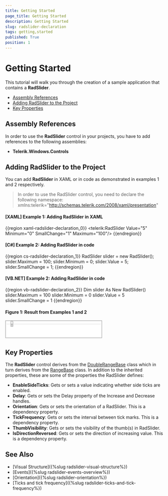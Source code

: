```yaml
---
title: Getting Started
page_title: Getting Started
description: Getting Started
slug: radslider-declaration
tags: getting,started
published: True
position: 1
---
```


# Getting Started

This tutorial will walk you through the creation of a sample application that contains a __RadSlider__. 

* [Assembly References](#assembly-references)
* [Adding RadSlider to the Project](#adding-radslider-to-the-project)
* [Key Properties](#key-properties)


## Assembly References

In order to use the __RadSlider__ control in your projects, you have to add references to the following assemblies:

* __Telerik.Windows.Controls__
				
## Adding RadSlider to the Project

You can add __RadSlider__ in XAML or in code as demonstrated in examples 1 and 2 respectively. 

> In order to use the RadSlider control, you need to declare the following namespace: xmlns:telerik="http://schemas.telerik.com/2008/xaml/presentation"

#### __[XAML] Example 1: Adding RadSlider in XAML__
{{region xaml-radslider-declaration_0}}
	<telerik:RadSlider Value="5" Minimum="0" SmallChange="1" Maximum="100"/>
{{endregion}}

#### __[C#] Example 2: Adding RadSlider in code__
{{region cs-radslider-declaration_1}}
	RadSlider slider = new RadSlider();
	slider.Maximum = 100;
	slider.Minimum = 0;
	slider.Value = 5;
	slider.SmallChange = 1;
{{endregion}}

#### __[VB.NET] Example 2: Adding RadSlider in code__
{{region vb-radslider-declaration_2}}
	Dim slider As New RadSlider()
	slider.Maximum = 100
	slider.Minimum = 0
	slider.Value = 5
	slider.SmallChange = 1
{{endregion}}

#### Figure 1: Result from Examples 1 and 2
![RadSlider](images/radslider_gettingstarted.png)

## Key Properties

The __RadSlider__ control derives from the [DoubleRangeBase](https://docs.telerik.com/devtools/silverlight/api/html/t_telerik_windows_controls_doublerangebase.htm) class which in turn derives from the [RangeBase](https://msdn.microsoft.com/en-us/library/system.windows.controls.primitives.rangebase(v=vs.110).aspx) class. In addition to the inherited properties, these are some of the properties the RadSlider defines:

* __EnableSideTicks__: Gets or sets a value indicating whether side ticks are enabled.
* __Delay__: Gets or sets the Delay property of the Increase and Decrease handles.
* __Orientation__: Gets or sets the orientation of a RadSlider. This is a dependency property.
* __TickFrequency__: Gets or sets the interval between tick marks. This is a dependency property.
* __ThumbVisibility__:  Gets or sets the visibility of the thumb(s) in RadSlider.
* __IsDirectionReversed__: Gets or sets the direction of increasing value. This is a dependency property.

## See Also
* [Visual Structure]({%slug radslider-visual-structure%})
* [Events]({%slug radslider-events-overview%})
* [Orientation]({%slug radslider-orientation%})
* [Ticks and tick frequency]({%slug radslider-ticks-and-tick-frequency%})